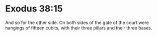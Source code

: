 # Exodus 38:15

And so for the other side. On both sides of the gate of the court were hangings of fifteen cubits, with their three pillars and their three bases.
